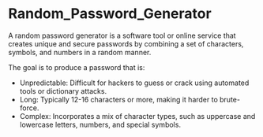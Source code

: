 # Random_Password_Generator

A random password generator is a software tool or online service that creates unique and secure passwords by combining a set of characters, symbols, and numbers in a random manner.

The goal is to produce a password that is:

* Unpredictable: Difficult for hackers to guess or crack using automated tools or dictionary attacks.
* Long: Typically 12-16 characters or more, making it harder to brute-force.
* Complex: Incorporates a mix of character types, such as uppercase and lowercase letters, numbers, and special symbols.
